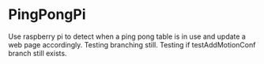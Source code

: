 # PingPongPi
Use raspberry pi to detect when a ping pong table is in use and update a web page accordingly. Testing branching still.
Testing if testAddMotionConf branch still exists.
